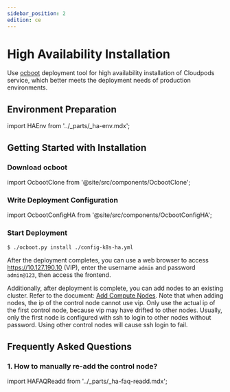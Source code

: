 ```yaml
---
sidebar_position: 2
edition: ce
---
```


# High Availability Installation

Use [ocboot](https://github.com/yunionio/ocboot) deployment tool for high availability installation of Cloudpods service, which better meets the deployment needs of production environments.

## Environment Preparation

import HAEnv from '../_parts/_ha-env.mdx';

<HAEnv />

## Getting Started with Installation

### Download ocboot

import OcbootClone from '@site/src/components/OcbootClone';

<OcbootClone />

### Write Deployment Configuration

import OcbootConfigHA from '@site/src/components/OcbootConfigHA';

<OcbootConfigHA productVersion='Edge' />

### Start Deployment

```bash
$ ./ocboot.py install ./config-k8s-ha.yml
```

After the deployment completes, you can use a web browser to access https://10.127.190.10 (VIP), enter the username `admin` and password `admin@123`, then access the frontend.

Additionally, after deployment is complete, you can add nodes to an existing cluster. Refer to the document: [Add Compute Nodes](./host). Note that when adding nodes, the ip of the control node cannot use vip. Only use the actual ip of the first control node, because vip may have drifted to other nodes. Usually, only the first node is configured with ssh to login to other nodes without password. Using other control nodes will cause ssh login to fail.

## Frequently Asked Questions

### 1. How to manually re-add the control node?

import HAFAQReadd from '../_parts/_ha-faq-readd.mdx';

<HAFAQReadd />